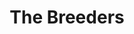 ---
title: "The Breeders"
summary: "The Breeders are an American alternative rock band based in Dayton, Ohio, consisting of members Kim Deal , her twin sister Kelley Deal , Josephine Wiggs and Jim Macpherson .
The earliest incarnation of the band was formed by Kim Deal and Tanya Donelly in 1989 as a side-project alongside their full-time bands Pixies and Throwing Muses respectively. To record their debut album, 1990's Pod, Deal and Donelly recruited bassist Josephine Wiggs of The Perfect Disaster and drummer Britt Walford of Slint. Kim's sister Kelley was brought into the band as a third guitarist in 1992 to record the Safari EP, and shortly thereafter Tanya Donelly left to concentrate full-time on her own new band, Belly, leaving Kelley Deal as the sole lead guitarist, while Britt Walford left as well around the same time. While the band's first record wasn't initially a commercial success, the band had developed a following among indie rock fans and praises from people such as Nirvana frontman Kurt Cobain, who cited Pod as one of his all-time favorite albums. Meanwhile, the band prepared to record their next album.
In 1993, the Pixies broke up, leaving Deal to concentrate on The Breeders as her full-time band. Kim recruited local Dayton, Ohio musician Jim Macpherson to replace the recently departed Walford on drums, cementing the Breeders' best-known line-up. The band's most commercially successful album, Last Splash, was released in 1993 in the midst of the early 1990s alternative rock boom. The album went on to be certified platinum by the RIAA, and is best known for its hit single \"Cannonball\".A year after the success of Last Splash, drug and alcohol issues forced the band into hiatus in 1994, while both the Deal sisters did separate stints in rehab in the following years. During the band's hiatus, Kim Deal formed the short-lived alternative rock band The Amps, recording a single album, Pacer, in 1995. In the late 1990s, Kim and Kelley reformed The Breeders with a new line-up and released two more albums, Title TK in 2002 and Mountain Battles in 2008. In 2013, Kim and Kelley had announced that the \"classic\" line-up had reunited for the first time since the 1990s for a new series of tours celebrating the 20th anniversary of the band's hit album Last Splash. They released their fifth album All Nerve in 2018, the \"classic\" Breeders line-up's first full-length album together since 1993's Last Splash.
They will be performing both weekends at Coachella, Saturdays ."
image: "the-breeders.jpg"
apple_music_artist_url: "None"
wikipedia_url: "https://en.wikipedia.org/wiki/The_Breeders"
---